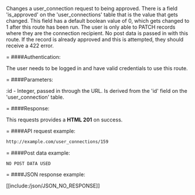 <!-- --- title: PATCH /user_connections/:id -->

Changes a user_connection request to being approved. There is a field 'is_approved' on the 'user_connections' table that is the value that gets changed. This field has a default boolean value of 0, which gets changed to 1 after this route has been run. The user is only able to PATCH records where they are the connection recipient. No post data is passed in with this route. If the record is already approved and this is attempted, they should receive a 422 error.

=
####Authentication:

The user needs to be logged in and have valid credentials to use this route.

=
####Parameters:

:id - Integer, passed in through the URL. Is derived from the 'id' field on the 'user_connection' table.

=
####Response:

This requests provides a <strong>HTML 201</strong> on success.

=
####API request example:
```html
http://example.com/user_connections/159
```

=
####Post data example:
```
NO POST DATA USED
```

=
####JSON response example:

[[include:/json/JSON_NO_RESPONSE]]